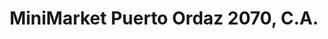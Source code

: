 ---
title: "MiniMarket Puerto Ordaz 2070, C.A."
url: /ciudad-guayana-puerto-ordaz/minimarket-puerto-ordaz-2070-c-a/
shop: comodidad
---
